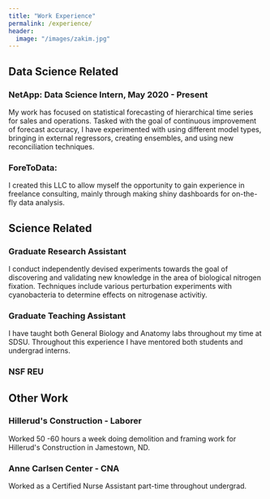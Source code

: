 ```yaml
---
title: "Work Experience"
permalink: /experience/
header:
  image: "/images/zakim.jpg"
---
```


## Data Science Related

### NetApp: Data Science Intern, May 2020 - Present

My work has focused on statistical forecasting of hierarchical time series for sales and operations. Tasked with the goal of continuous improvement of forecast accuracy, I have experimented with using different model types, bringing in external regressors, creating ensembles, and using new reconciliation techniques. 

### ForeToData: 

I created this LLC to allow myself the opportunity to gain experience in freelance consulting, mainly through making shiny dashboards for on-the-fly data analysis. 

## Science Related

### Graduate Research Assistant

I conduct independently devised experiments towards the goal of discovering and validating new knowledge in the area of biological nitrogen fixation. Techniques include various perturbation experiments with cyanobacteria to determine effects on nitrogenase activitiy. 

### Graduate Teaching Assistant

I have taught both General Biology and Anatomy labs throughout my time at SDSU. Throughout this experience I have mentored both students and undergrad interns.


### NSF REU


## Other Work

### Hillerud's Construction - Laborer

Worked 50 -60 hours a week doing demolition and framing work for Hillerud's Construction in Jamestown, ND. 

### Anne Carlsen Center - CNA

Worked as a Certified Nurse Assistant part-time throughout undergrad.




